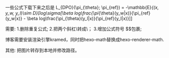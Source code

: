 一些公式下载下来之后是
L_{DPO}(\\pi_{\\theta}; \\pi_{ref}) = -\\mathbb{E}_{(x, y_w, y_l)\\sim D}\[log\\sigma\[\\beta log\\frac{\\pi_{\\theta}(y_w\|x)}{\\pi_{ref}(y_w\|x)} - \\beta log\\frac{\\pi_{\\theta}(y_l\|x)}{\\pi_{ref}(y_l\|x)}\]\]   

需要:
1.删除重复公式;
2.把两个斜杠\\转成\；
3.增加公式符号 $$包裹;

博客需要安装渲染引擎kramed，同时把hexo-math替换成hexo-renderer-math.

其他:
把图片转存到本地并修改路径。
